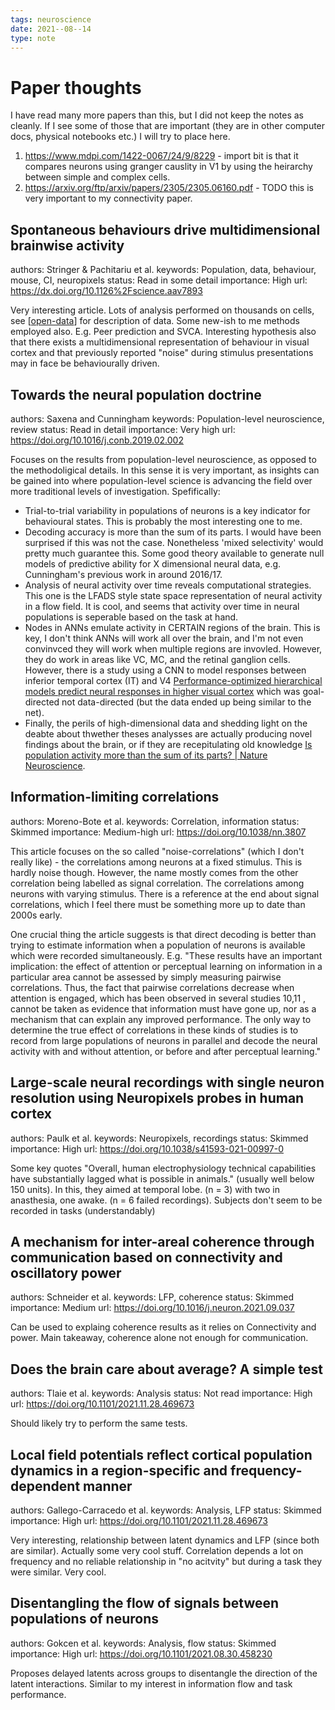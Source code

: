 ```yaml
---
tags: neuroscience
date: 2021--08--14
type: note
---
```


# Paper thoughts

I have read many more papers than this, but I did not keep the notes as cleanly.
If I see some of those that are important (they are in other computer docs, physical notebooks etc.) I will try to place here.

1. https://www.mdpi.com/1422-0067/24/9/8229 - import bit is that it compares neurons using granger causlity in V1 by using the heirarchy between simple and complex cells.
2. https://arxiv.org/ftp/arxiv/papers/2305/2305.06160.pdf - TODO this is very important to my connectivity paper.

## Spontaneous behaviours drive multidimensional brainwise activity

authors: Stringer & Pachitariu et al.
keywords: Population, data, behaviour, mouse, CI, neuropixels
status: Read in some detail
importance: High
url: https://dx.doi.org/10.1126%2Fscience.aav7893

Very interesting article. Lots of analysis performed on thousands on cells, see [[open-data]] for description of data.
Some new-ish to me methods employed also. E.g. Peer prediction and SVCA.
Interesting hypothesis also that there exists a multidimensional representation of behaviour in visual cortex and that previously reported "noise" during stimulus presentations may in face be behaviourally driven.

## Towards the neural population doctrine

authors: Saxena and Cunningham
keywords: Population-level neuroscience, review
status: Read in detail
importance: Very high
url: https://doi.org/10.1016/j.conb.2019.02.002

Focuses on the results from population-level neuroscience, as opposed to the methodoligical details.
In this sense it is very important, as insights can be gained into where population-level science is advancing the field over more traditional levels of investigation.
Spefifically:

- Trial-to-trial variability in populations of neurons is a key indicator for behavioural states. This is probably the most interesting one to me.
- Decoding accuracy is more than the sum of its parts. I would have been surprised if this was not the case. Nonetheless 'mixed selectivity' would pretty much guarantee this. Some good theory available to generate null models of predictive ability for X dimensional neural data, e.g. Cunningham's previous work in around 2016/17.
- Analysis of neural activity over time reveals computational strategies. This one is the LFADS style state space representation of neural activity in a flow field. It is cool, and seems that activity over time in neural populations is seperable based on the task at hand.
- Nodes in ANNs emulate activity in CERTAIN regions of the brain. This is key, I don't think ANNs will work all over the brain, and I'm not even convinvced they will work when multiple regions are invovled. However, they do work in areas like VC, MC, and the retinal ganglion cells. However, there is a study using a CNN to model responses between inferior temporal cortex (IT) and V4 [Performance-optimized hierarchical models predict neural responses in higher visual cortex](https://www.pnas.org/content/111/23/8619) which was goal-directed not data-directed (but the data ended up being similar to the net).
- Finally, the perils of high-dimensional data and shedding light on the deabte about thwether theses analysses are actually producing novel findings about the brain, or if they are recepitulating old knowledge [Is population activity more than the sum of its parts? | Nature Neuroscience](https://www.nature.com/articles/nn.4627).

## Information-limiting correlations

authors: Moreno-Bote et al.
keywords: Correlation, information
status: Skimmed
importance: Medium-high
url: https://doi.org/10.1038/nn.3807

This article focuses on the so called "noise-correlations" (which I don't really like) - the correlations among neurons at a fixed stimulus. This is hardly noise though. However, the name mostly comes from the other correlation being labelled as signal correlation. The correlations among neurons with varying stimulus.
There is a reference at the end about signal correlations, which I feel there must be something more up to date than 2000s early.

One crucial thing the article suggests is that direct decoding is better than trying to estimate information when a population of neurons is available which were recorded simultaneously.
E.g. "These results have an important implication: the effect of attention
or perceptual learning on information in a particular area cannot be
assessed by simply measuring pairwise correlations. Thus, the fact
that pairwise correlations decrease when attention is engaged, which
has been observed in several studies 10,11 , cannot be taken as evidence
that information must have gone up, nor as a mechanism that can
explain any improved performance. The only way to determine the
true effect of correlations in these kinds of studies is to record from
large populations of neurons in parallel and decode the neural activity
with and without attention, or before and after perceptual learning."

## Large-scale neural recordings with single neuron resolution using Neuropixels probes in human cortex

authors: Paulk et al.
keywords: Neuropixels, recordings
status: Skimmed
importance: High
url: https://doi.org/10.1038/s41593-021-00997-0

Some key quotes "Overall, human electrophysiology technical capabilities have
substantially lagged what is possible in animals." (usually well below 150 units).
In this, they aimed at temporal lobe. (n = 3) with two in anasthesia, one awake. (n = 6 failed recordings).
Subjects don't seem to be recorded in tasks (understandably)

## A mechanism for inter-areal coherence through communication based on connectivity and oscillatory power

authors: Schneider et al.
keywords: LFP, coherence
status: Skimmed
importance: Medium
url: https://doi.org/10.1016/j.neuron.2021.09.037

Can be used to explaing coherence results as it relies on Connectivity and power.
Main takeaway, coherence alone not enough for communication.

## Does the brain care about average? A simple test

authors: Tlaie et al.
keywords: Analysis
status: Not read
importance: High
url: https://doi.org/10.1101/2021.11.28.469673

Should likely try to perform the same tests.

## Local field potentials reflect cortical population dynamics in a region-specific and frequency-dependent manner

authors: Gallego-Carracedo et al.
keywords: Analysis, LFP
status: Skimmed
importance: High
url: https://doi.org/10.1101/2021.11.28.469673

Very interesting, relationship between latent dynamics and LFP (since both are similar).
Actually some very cool stuff. Correlation depends a lot on frequency and no reliable relationship in "no acitvity" but during a task they were similar.
Very cool.

## Disentangling the flow of signals between populations of neurons

authors: Gokcen et al.
keywords: Analysis, flow
status: Skimmed
importance: High
url: https://doi.org/10.1101/2021.08.30.458230

Proposes delayed latents across groups to disentangle the direction of the latent interactions.
Similar to my interest in information flow and task performance.

[//begin]: # "Autogenerated link references for markdown compatibility"
[open-data]: ../projects/open-data "Open Data"
[//end]: # "Autogenerated link references"
